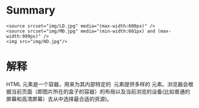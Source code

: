 # Summary
<!--响应式图片标签
	默认让图片显示的是hd高清图(放在img标签中)，平板则显示md图片，手机等小型设备则显示ld图片
	让浏览器根据屏幕大小，自动选择
	-->
<picture>
	
	<source srcset="img/LD.jpg" media="(max-width:600px)" />
	<source srcset="img/MD.jpg" media="(min-width:601px) and (max-width:999px)" />
	<img src="img/HD.jpg"/>

</picture>

# 解释
HTML <picture> 元素是一个容器，用来为其内部特定的 <img> 元素提供多样的 <source> 元素。浏览器会根据当前页面（即图片所在的盒子的容器）的布局以及当前浏览的设备(比如普通的屏幕和高清屏幕）去从中选择最合适的资源)。